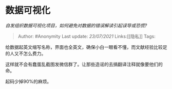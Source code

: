 # 数据可视化
*自发组织数据可视化项目，如何避免对数据的错误解读引起误导或恐慌?*

> Author: #Anonymity
> Last update: *23/07/2021* 
> Links:[[隐私]] 
> Tags:   

 
给数据起英文缩写名称，界面也全英文，确保小白一眼看不懂，而文献经验比较足的人又不怎么费力。

这样就不会有蠢蛋乱截图发微信群了。让那些造谣的去搞翻译注释就像要他们的命。

起码少掉90%的麻烦。



